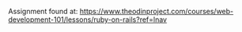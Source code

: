 Assignment found at: https://www.theodinproject.com/courses/web-development-101/lessons/ruby-on-rails?ref=lnav